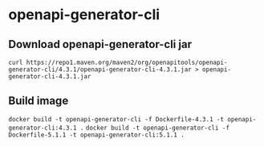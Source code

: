 # openapi-generator-cli

## Download openapi-generator-cli jar
`curl https://repo1.maven.org/maven2/org/openapitools/openapi-generator-cli/4.3.1/openapi-generator-cli-4.3.1.jar > openapi-generator-cli-4.3.1.jar`

## Build image
`docker build -t openapi-generator-cli -f Dockerfile-4.3.1 -t openapi-generator-cli:4.3.1 .`
`docker build -t openapi-generator-cli -f Dockerfile-5.1.1 -t openapi-generator-cli:5.1.1 .`